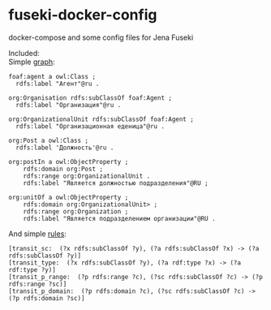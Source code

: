 # fuseki-docker-config
docker-compose and some config files for Jena Fuseki

Included:  
Simple [graph](data/graph.ttl):  

```turtle
foaf:agent a owl:Class ;
  rdfs:label "Агент"@ru .

org:Organisation rdfs:subClassOf foaf:Agent ;
  rdfs:label "Организация"@ru .

org:OrganizationalUnit rdfs:subClassOf foaf:Agent ;
  rdfs:label "Организационная еденица"@ru .

org:Post a owl:Class ;
  rdfs:label 'Должность'@ru .

org:postIn a owl:ObjectProperty ;
    rdfs:domain org:Post ;
    rdfs:range org:OrganizationalUnit .
    rdfs:label "Является должностью подразделения"@RU ;

org:unitOf a owl:ObjectProperty ;
    rdfs:domain org:OrganizationalUnit> ;
    rdfs:range org:Organization ;
    rdfs:label "Является подразделением организации"@RU .
```

And simple [rules](data/rules.ttl):
```turtle
[transit_sc:  (?x rdfs:subClassOf ?y), (?a rdfs:subClassOf ?x) -> (?a rdfs:subClassOf ?y)]
[transit_type:  (?x rdfs:subClassOf ?y), (?a rdf:type ?x) -> (?a rdf:type ?y)]
[transit_p_range:  (?p rdfs:range ?c), (?sc rdfs:subClassOf ?c) -> (?p rdfs:range ?sc)]
[transit_p_domain:  (?p rdfs:domain ?c), (?sc rdfs:subClassOf ?c) -> (?p rdfs:domain ?sc)]
```

